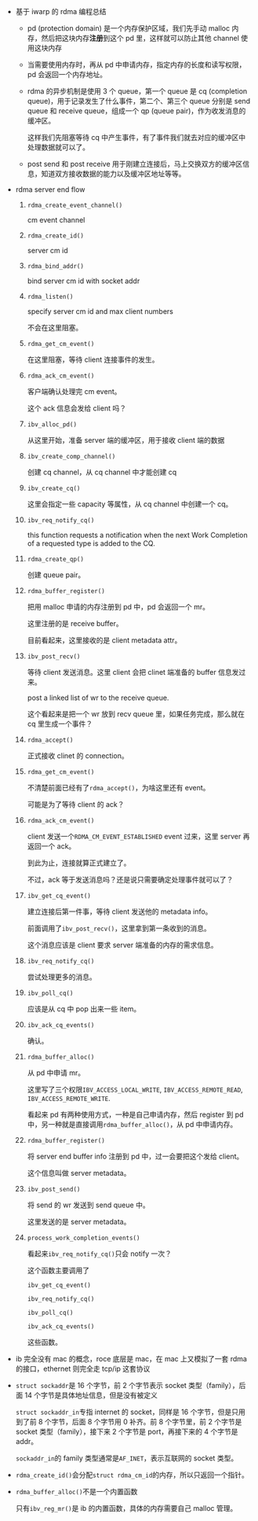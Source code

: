 * 基于 iwarp 的 rdma 编程总结

    * pd (protection domain) 是一个内存保护区域，我们先手动 malloc 内存，然后把这块内存**注册**到这个 pd 里，这样就可以防止其他 channel 使用这块内存

    * 当需要使用内存时，再从 pd 中申请内存，指定内存的长度和读写权限，pd 会返回一个内存地址。

    * rdma 的异步机制是使用 3 个 queue，第一个 queue 是 cq (completion queue)，用于记录发生了什么事件，第二个、第三个 queue 分别是 send queue 和 receive queue，组成一个 qp (queue pair)，作为收发消息的缓冲区。

        这样我们先阻塞等待 cq 中产生事件，有了事件我们就去对应的缓冲区中处理数据就可以了。

    * post send 和 post receive 用于刚建立连接后，马上交换双方的缓冲区信息，知道双方接收数据的能力以及缓冲区地址等等。

* rdma server end flow

    1. `rdma_create_event_channel()`

        cm event channel

    1. `rdma_create_id()`

        server cm id

    1. `rdma_bind_addr()`

        bind server cm id with socket addr

    1. `rdma_listen()`

        specify server cm id and max client numbers

        不会在这里阻塞。

    1. `rdma_get_cm_event()`

        在这里阻塞，等待 client 连接事件的发生。

    1. `rdma_ack_cm_event()`

        客户端确认处理完 cm event。

        这个 ack 信息会发给 client 吗？

    1. `ibv_alloc_pd()`

        从这里开始，准备 server 端的缓冲区，用于接收 client 端的数据

    1. `ibv_create_comp_channel()`

        创建 cq channel，从 cq channel 中才能创建 cq

    1. `ibv_create_cq()`

        这里会指定一些 capacity 等属性，从 cq channel 中创建一个 cq。

    1. `ibv_req_notify_cq()`

        this function requests a notification when the next Work Completion of a requested type is added to the CQ.

    1. `rdma_create_qp()`

        创建 queue pair。

    1. `rdma_buffer_register()`

        把用 malloc 申请的内存注册到 pd 中，pd 会返回一个 mr。

        这里注册的是 receive buffer。

        目前看起来，这里接收的是 client metadata attr。

    1. `ibv_post_recv()`

        等待 client 发送消息。这里 client 会把 clinet 端准备的 buffer 信息发过来。

        post a linked list of wr to the receive queue.

        这个看起来是把一个 wr 放到 recv queue 里，如果任务完成，那么就在 cq 里生成一个事件？

    1. `rdma_accept()`

        正式接收 clinet 的 connection。

    1. `rdma_get_cm_event()`

        不清楚前面已经有了`rdma_accept()`，为啥这里还有 event。

        可能是为了等待 client 的 ack？

    1. `rdma_ack_cm_event()`

        client 发送一个`RDMA_CM_EVENT_ESTABLISHED` event 过来，这里 server 再返回一个 ack。

        到此为止，连接就算正式建立了。

        不过，ack 等于发送消息吗？还是说只需要确定处理事件就可以了？

    1. `ibv_get_cq_event()`

        建立连接后第一件事，等待 client 发送他的 metadata info。

        前面调用了`ibv_post_recv()`，这里拿到第一条收到的消息。

        这个消息应该是 client 要求 server 端准备的内存的需求信息。

    1. `ibv_req_notify_cq()`

        尝试处理更多的消息。

    1. `ibv_poll_cq()`

        应该是从 cq 中 pop 出来一些 item。

    1. `ibv_ack_cq_events()`

        确认。

    1. `rdma_buffer_alloc()`

        从 pd 中申请 mr。

        这里写了三个权限`IBV_ACCESS_LOCAL_WRITE`, `IBV_ACCESS_REMOTE_READ`, `IBV_ACCESS_REMOTE_WRITE`.

        看起来 pd 有两种使用方式，一种是自己申请内存，然后 register 到 pd 中，另一种就是直接调用`rdma_buffer_alloc()`，从 pd 中申请内存。

    1. `rdma_buffer_register()`

        将 server end buffer info 注册到 pd 中，过一会要把这个发给 client。

        这个信息叫做 server metadata。

    1. `ibv_post_send()`

        将 send 的 wr 发送到 send queue 中。

        这里发送的是 server metadata。

    1. `process_work_completion_events()`

        看起来`ibv_req_notify_cq()`只会 notify 一次？

        这个函数主要调用了

        `ibv_get_cq_event()`

        `ibv_req_notify_cq()`

        `ibv_poll_cq()`

        `ibv_ack_cq_events()`

        这些函数。

* ib 完全没有 mac 的概念，roce 底层是 mac，在 mac 上又模拟了一套 rdma 的接口，ethernet 则完全走 tcp/ip 这套协议

* `struct sockaddr`是 16 个字节，前 2 个字节表示 socket 类型（family），后面 14 个字节是具体地址信息，但是没有被定义

    `struct sockaddr_in`专指 internet 的 socket，同样是 16 个字节，但是只用到了前 8 个字节，后面 8 个字节用 0 补齐。前 8 个字节里，前 2 个字节是 socket 类型（family），接下来 2 个字节是 port，再接下来的 4 个字节是 addr。

    `sockaddr_in`的 family 类型通常是`AF_INET`，表示互联网的 socket 类型。

* `rdma_create_id()`会分配`struct rdma_cm_id`的内存，所以只返回一个指针。

* `rdma_buffer_alloc()`不是一个内置函数

    只有`ibv_reg_mr()`是 ib 的内置函数，具体的内存需要自己 malloc 管理。







